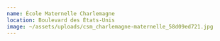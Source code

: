 ```yaml
---
name: École Maternelle Charlemagne
location: Boulevard des États-Unis
image: ~/assets/uploads/csm_charlemagne-maternelle_58d09ed721.jpg
---
```


